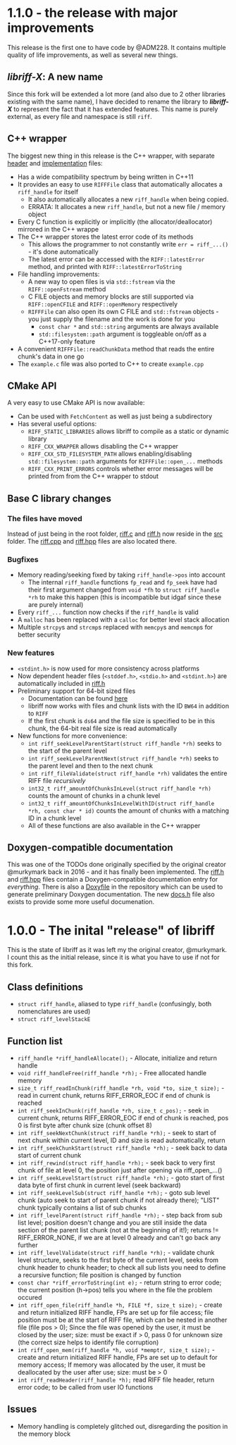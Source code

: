 # 1.1.0 - the release with major improvements

This release is the first one to have code by @ADM228. It contains multiple quality of life improvements, as well as several new things.

## _libriff-X_: A new name

Since this fork will be extended a lot more (and also due to 2 other libraries existing with the same name), I have decided to rename the library to **_libriff-X_** to represent the fact that it has extended features. This name is purely external, as every file and namespace is still `riff`.

## C++ wrapper

The biggest new thing in this release is the C++ wrapper, with separate [header](src/riff.hpp) and [implementation](src/riff.cpp) files:

- Has a wide compatibility spectrum by being written in C++11
- It provides an easy to use `RIFFFile` class that automatically allocates a `riff_handle` for itself
  - It also automatically allocates a new `riff_handle` when being copied.
  - ERRATA: It allocates a new `riff_handle`, but not a new file / memory object
- Every C function is explicitly or implicitly (the allocator/deallocator) mirrored in the C++ wrappe
- The C++ wrapper stores the latest error code of its methods
  - This allows the programmer to not constantly write `err = riff_...()` - it's done automatically
  - The latest error can be accessed with the `RIFF::latestError` method, and printed with `RIFF::latestErrorToString`
- File handling improvements:
  - A new way to open files is via `std::fstream` via the `RIFF::openFstream` method
  - C FILE objects and memory blocks are still supported via `RIFF::openCFILE` and `RIFF::openMemory` respectively
  - `RIFFFile` can also open its own C FILE and `std::fstream` objects - you just supply the filename and the work is done for you
    - `const char *` and `std::string` arguments are always available
    - `std::filesystem::path` argument is toggleable on/off as a C++17-only feature
- A convenient `RIFFFile::readChunkData` method that reads the entire chunk's data in one go
- The `example.c` file was also ported to C++ to create `example.cpp`

## CMake API

A very easy to use CMake API is now available:

- Can be used with `FetchContent` as well as just being a subdirectory
- Has several useful options:
  - `RIFF_STATIC_LIBRARIES` allows libriff to compile as a static or dynamic library
  - `RIFF_CXX_WRAPPER` allows disabling the C++ wrapper
  - `RIFF_CXX_STD_FILESYSTEM_PATH` allows enabling/disabling `std::filesystem::path` arguments for `RIFFFile::open_...` methods
  - `RIFF_CXX_PRINT_ERRORS` controls whether error messages will be printed from from the C++ wrapper to stdout
  
## Base C library changes

### The files have moved

Instead of just being in the root folder, [riff.c](src/riff.c) and [riff.h](src/riff.h) now reside in the [src](src/) folder. The [riff.cpp](src/riff.cpp) and [riff.hpp](src/riff.hpp) files are also located there.

### Bugfixes

- Memory reading/seeking fixed by taking `riff_handle->pos` into account
  - The internal `riff_handle` functions `fp_read` and `fp_seek` have had their first argument changed from `void *fh` to `struct riff_handle *rh` to make this happen (this is incompatible but idgaf since these are purely internal)
- Every `riff_...` function now checks if the `riff_handle` is valid
- A `malloc` has been replaced with a `calloc` for better level stack allocation
- Multiple `strcpy`s and `strcmp`s replaced with `memcpy`s and `memcmp`s for better security
  
### New features

- `<stdint.h>` is now used for more consistency across platforms
- Now dependent header files (`<stddef.h>`, `<stdio.h>` and `<stdint.h>`) are automatically included in [riff.h](src/riff.h)
- Preliminary support for 64-bit sized files
  - Documentation can be found [here](https://ww.itu.int/dms_pubrec/itu-r/rec/bs/R-REC-BS.2088-1-201910-I!!PDF-E.pdf)
  - libriff now works with files and chunk lists with the ID `BW64` in addition to `RIFF`
  - If the first chunk is `ds64` and the file size is specified to be in this chunk, the 64-bit real file size is read automatically
- New functions for more convenience:
  - `int riff_seekLevelParentStart(struct riff_handle *rh)` seeks to the start of the parent level
  - `int riff_seekLevelParentNext(struct riff_handle *rh)` seeks to the parent level and then to the next chunk
  - `int riff_fileValidate(struct riff_handle *rh)` validates the entire RIFF file _recursively_
  - `int32_t riff_amountOfChunksInLevel(struct riff_handle *rh)` counts the amount of chunks in a chunk level
  - `int32_t riff_amountOfChunksInLevelWithID(struct riff_handle *rh, const char * id)` counts the amount of chunks with a matching ID in a chunk level
  - All of these functions are also available in the C++ wrapper

## Doxygen-compatible documentation

This was one of the TODOs done originally specified by the original creator @murkymark back in 2016 - and it has finally been implemented. The [riff.h](src/riff.h) and [riff.hpp](src/riff.hpp) files contain a Doxygen-compatible documentation entry for _everything_. There is also a [Doxyfile](Doxyfile) in the repository which can be used to generate preliminary Doxygen documentation. The new [docs.h](src/docs.h) file also exists to provide some more useful documenation.

# 1.0.0 - The inital "release" of libriff

This is the state of libriff as it was left my the original creator, @murkymark. I count this as the initial release, since it is what you have to use if not for this fork.

## Class definitions

- `struct riff_handle`, aliased to type `riff_handle` (confusingly, both nomenclatures are used)
- `struct riff_levelStackE`

## Function list

- `riff_handle *riff_handleAllocate();` - Allocate, initialize and return handle
- `void riff_handleFree(riff_handle *rh);` - Free allocated handle memory
- `size_t riff_readInChunk(riff_handle *rh, void *to, size_t size);` - read in current chunk, returns RIFF_ERROR_EOC if end of chunk is reached
- `int riff_seekInChunk(riff_handle *rh, size_t c_pos);` - seek in current chunk, returns RIFF_ERROR_EOC if end of chunk is reached, pos 0 is first byte after chunk size (chunk offset 8)
- `int riff_seekNextChunk(struct riff_handle *rh);` - seek to start of next chunk within current level, ID and size is read automatically, return
- `int riff_seekChunkStart(struct riff_handle *rh);` - seek back to data start of current chunk
- `int riff_rewind(struct riff_handle *rh);` - seek back to very first chunk of file at level 0, the position just after opening via riff_open_...()
- `int riff_seekLevelStart(struct riff_handle *rh);` - goto start of first data byte of first chunk in current level (seek backward)
- `int riff_seekLevelSub(struct riff_handle *rh);` - goto sub level chunk (auto seek to start of parent chunk if not already there); "LIST" chunk typically contains a list of sub chunks
- `int riff_levelParent(struct riff_handle *rh);` - step back from sub list level; position doesn't change and you are still inside the data section of the parent list chunk (not at the beginning of it!); returns != RIFF_ERROR_NONE, if we are at level 0 already and can't go back any further
- `int riff_levelValidate(struct riff_handle *rh);` - validate chunk level structure, seeks to the first byte of the current level, seeks from chunk header to chunk header; to check all sub lists you need to define a recursive function; file position is changed by function
- `const char *riff_errorToString(int e);` - return string to error code; the current position (h->pos) tells you where in the file the problem occured
- `int riff_open_file(riff_handle *h, FILE *f, size_t size);` - create and return initialized RIFF handle, FPs are set up for file access; file position must be at the start of RIFF file, which can be nested in another file (file pos > 0); Since the file was opened by the user, it must be closed by the user; size: must be exact if > 0, pass 0 for unknown size (the correct size helps to identify file corruption)
- `int riff_open_mem(riff_handle *h, void *memptr, size_t size);` - create and return initialized RIFF handle, FPs are set up to default for memory access; If memory was allocated by the user, it must be deallocated by the user after use; size: must be > 0
- `int riff_readHeader(riff_handle *h);` read RIFF file header, return error code; to be called from user IO functions

## Issues

- Memory handling is completely glitched out, disregarding the position in the memory block
